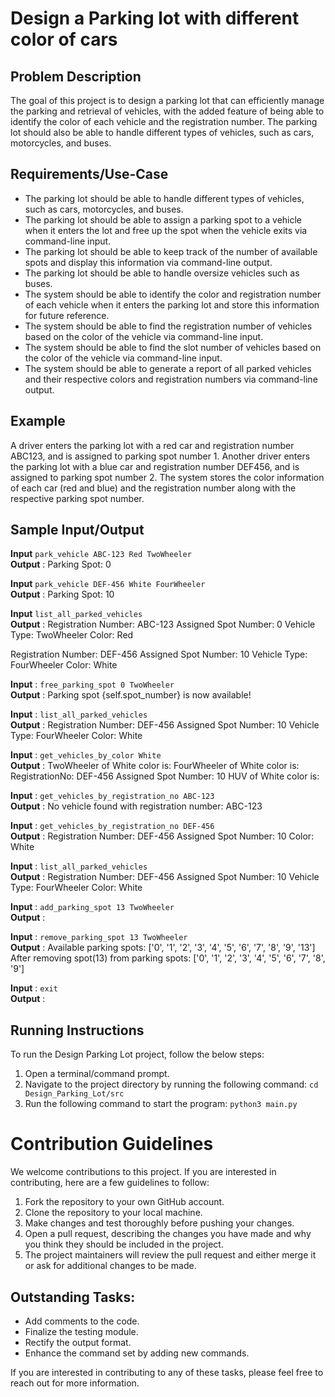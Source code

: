 # Design a Parking lot with different color of cars

## Problem Description

The goal of this project is to design a parking lot that can efficiently manage the parking and retrieval of vehicles, with the added feature of being able to identify the color of each vehicle and the registration number. The parking lot should also be able to handle different types of vehicles, such as cars, motorcycles, and buses.

## Requirements/Use-Case

- The parking lot should be able to handle different types of vehicles, such as cars, motorcycles, and buses.
- The parking lot should be able to assign a parking spot to a vehicle when it enters the lot and free up the spot when the vehicle exits via command-line input.
- The parking lot should be able to keep track of the number of available spots and display this information via command-line output.
- The parking lot should be able to handle oversize vehicles such as buses.
- The system should be able to identify the color and registration number of each vehicle when it enters the parking lot and store this information for future reference.
- The system should be able to find the registration number of vehicles based on the color of the vehicle via command-line input.
- The system should be able to find the slot number of vehicles based on the color of the vehicle via command-line input.
- The system should be able to generate a report of all parked vehicles and their respective colors and registration numbers via command-line output.

## Example

A driver enters the parking lot with a red car and registration number ABC123, and is assigned to parking spot number 1. Another driver enters the parking lot with a blue car and registration number DEF456, and is assigned to parking spot number 2. The system stores the color information of each car (red and blue) and the registration number along with the respective parking spot number.

## Sample Input/Output
**Input** `park_vehicle ABC-123 Red TwoWheeler`     
**Output**  :
Parking Spot: 0

**Input** `park_vehicle DEF-456 White FourWheeler`       
**Output**  :
Parking Spot: 10

**Input** `list_all_parked_vehicles`      
**Output**  :
Registration Number: ABC-123
Assigned Spot Number: 0
Vehicle Type: TwoWheeler
Color: Red

Registration Number: DEF-456
Assigned Spot Number: 10
Vehicle Type: FourWheeler
Color: White

**Input** : `free_parking_spot 0 TwoWheeler`     
**Output**  :
Parking spot {self.spot_number} is now available!

**Input** : `list_all_parked_vehicles`     
**Output**  :
Registration Number: DEF-456
Assigned Spot Number: 10
Vehicle Type: FourWheeler
Color: White

**Input** : `get_vehicles_by_color White`     
**Output**  :
TwoWheeler of White color is:
FourWheeler of White color is:
RegistrationNo: DEF-456
Assigned Spot Number: 10
HUV of White color is:

**Input** : `get_vehicles_by_registration_no ABC-123`      
**Output**  :
No vehicle found with registration number: ABC-123

**Input** : `get_vehicles_by_registration_no DEF-456`      
**Output**  :
Registration Number: DEF-456
Assigned Spot Number: 10
Color: White

**Input** : `list_all_parked_vehicles`      
**Output**  :
Registration Number: DEF-456
Assigned Spot Number: 10
Vehicle Type: FourWheeler
Color: White

**Input** : `add_parking_spot 13 TwoWheeler`      
**Output**  :

**Input** : `remove_parking_spot 13 TwoWheeler`     
**Output**  :
Available parking spots: ['0', '1', '2', '3', '4', '5', '6', '7', '8', '9', '13']
After removing spot(13) from parking spots: ['0', '1', '2', '3', '4', '5', '6', '7', '8', '9']

**Input** : `exit`      
**Output**  :

## Running Instructions
To run the Design Parking Lot project, follow the below steps:
1. Open a terminal/command prompt.
2. Navigate to the project directory by running the following command:
```cd Design_Parking_Lot/src```
3. Run the following command to start the program:
```python3 main.py```

# Contribution Guidelines
We welcome contributions to this project. If you are interested in contributing, here are a few guidelines to follow:

1. Fork the repository to your own GitHub account.
2. Clone the repository to your local machine.
3. Make changes and test thoroughly before pushing your changes.
4. Open a pull request, describing the changes you have made and why you think they should be included in the project.
5. The project maintainers will review the pull request and either merge it or ask for additional changes to be made.

## Outstanding Tasks:
- Add comments to the code.
- Finalize the testing module.
- Rectify the output format.
- Enhance the command set by adding new commands.

If you are interested in contributing to any of these tasks, please feel free to reach out for more information.

